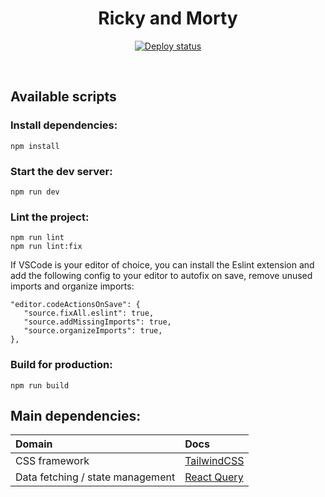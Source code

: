 <div align="center">
  <h1>
    Ricky and Morty
  </h1>
  <p align="center">
    <a href="https://luxury-cajeta-2b2e39.netlify.app/">
      <img alt="Deploy status" src="https://api.netlify.com/api/v1/badges/c2b10e24-af2d-41d2-a530-33af06e7ece7/deploy-status" />
    </a>
  </p>
</div>

<br/>

## Available scripts

### Install dependencies:

```
npm install
```

### Start the dev server:

```
npm run dev
```

### Lint the project:

```
npm run lint
npm run lint:fix
```

If VSCode is your editor of choice, you can install the Eslint extension and add the following config to your editor to autofix on save, remove unused imports and organize imports:

```
"editor.codeActionsOnSave": {
   "source.fixAll.eslint": true,
   "source.addMissingImports": true,
   "source.organizeImports": true,
},
```

### Build for production:

```
npm run build
```

## Main dependencies:

| Domain                           | Docs                                       |
| :------------------------------- | :----------------------------------------- |
| CSS framework                    | [TailwindCSS](https://tailwindcss.com/)    |
| Data fetching / state management | [React Query](https://tanstack.com/query/) |
